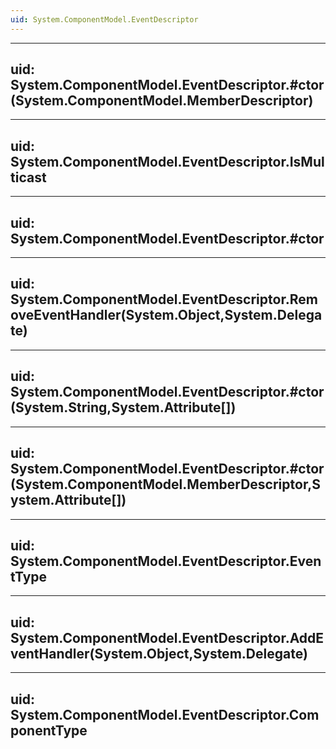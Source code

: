 ```yaml
---
uid: System.ComponentModel.EventDescriptor
---
```


---
uid: System.ComponentModel.EventDescriptor.#ctor(System.ComponentModel.MemberDescriptor)
---

---
uid: System.ComponentModel.EventDescriptor.IsMulticast
---

---
uid: System.ComponentModel.EventDescriptor.#ctor
---

---
uid: System.ComponentModel.EventDescriptor.RemoveEventHandler(System.Object,System.Delegate)
---

---
uid: System.ComponentModel.EventDescriptor.#ctor(System.String,System.Attribute[])
---

---
uid: System.ComponentModel.EventDescriptor.#ctor(System.ComponentModel.MemberDescriptor,System.Attribute[])
---

---
uid: System.ComponentModel.EventDescriptor.EventType
---

---
uid: System.ComponentModel.EventDescriptor.AddEventHandler(System.Object,System.Delegate)
---

---
uid: System.ComponentModel.EventDescriptor.ComponentType
---
